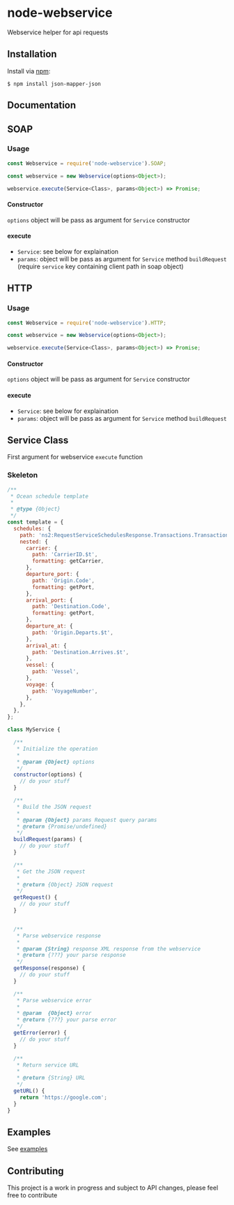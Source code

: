 # node-webservice

Webservice helper for api requests

## Installation

Install via [npm](https://www.npmjs.com/):

```
$ npm install json-mapper-json
```

## Documentation

## SOAP

### Usage

```javascript
const Webservice = require('node-webservice').SOAP;

const webservice = new Webservice(options<Object>);

webservice.execute(Service<Class>, params<Object>) => Promise;
```

#### Constructor
`options` object will be pass as argument for `Service` constructor

#### execute
- `Service`: see below for explaination
- `params`: object will be pass as argument for `Service` method `buildRequest` (require `service` key containing client path in soap object)


## HTTP

### Usage

```javascript
const Webservice = require('node-webservice').HTTP;

const webservice = new Webservice(options<Object>);

webservice.execute(Service<Class>, params<Object>) => Promise;
```

#### Constructor
`options` object will be pass as argument for `Service` constructor

#### execute
- `Service`: see below for explaination
- `params`: object will be pass as argument for `Service` method `buildRequest`


## Service Class
First argument for webservice `execute` function

### Skeleton

```javascript
/**
 * Ocean schedule template
 *
 * @type {Object}
 */
const template = {
  schedules: {
    path: 'ns2:RequestServiceSchedulesResponse.Transactions.Transaction.Details.ServiceSchedule',
    nested: {
      carrier: {
        path: 'CarrierID.$t',
        formatting: getCarrier,
      },
      departure_port: {
        path: 'Origin.Code',
        formatting: getPort,
      },
      arrival_port: {
        path: 'Destination.Code',
        formatting: getPort,
      },
      departure_at: {
        path: 'Origin.Departs.$t',
      },
      arrival_at: {
        path: 'Destination.Arrives.$t',
      },
      vessel: {
        path: 'Vessel',
      },
      voyage: {
        path: 'VoyageNumber',
      },
    },
  },
};

class MyService {

  /**
   * Initialize the operation
   *
   * @param {Object} options
   */
  constructor(options) {
    // do your stuff
  }

  /**
   * Build the JSON request
   *
   * @param {Object} params Request query params
   * @return {Promise/undefined}
   */
  buildRequest(params) {
    // do your stuff
  }

  /**
   * Get the JSON request
   *
   * @return {Object} JSON request
   */
  getRequest() {
    // do your stuff
  }


  /**
   * Parse webservice response
   *
   * @param {String} response XML response from the webservice
   * @return {???} your parse response
   */
  getResponse(response) {
    // do your stuff
  }

  /**
   * Parse webservice error
   *
   * @param  {Object} error
   * @return {???} your parse error
   */
  getError(error) {
    // do your stuff
  }

  /**
   * Return service URL
   *
   * @return {String} URL
   */
  getURL() {
    return 'https://google.com';
  }
}
```

## Examples

See [examples](https://github.com/marchah/node-webservice/tree/master/example)

## Contributing

This project is a work in progress and subject to API changes, please feel free to contribute
